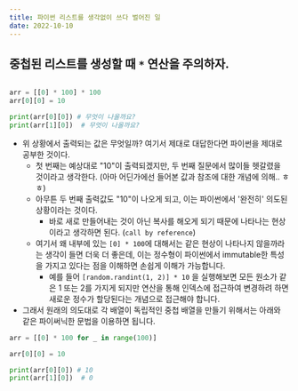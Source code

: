 ```yaml
---
title: 파이썬 리스트를 생각없이 쓰다 벌어진 일
date: 2022-10-10
---
```


## 중첩된 리스트를 생성할 때 `*` 연산을 주의하자.

```python

arr = [[0] * 100] * 100
arr[0][0] = 10

print(arr[0][0]) # 무엇이 나올까요?
print(arr[1][0])  # 무엇이 나올까요?
```

- 위 상황에서 출력되는 값은 무엇일까? 여기서 제대로 대답한다면 파이썬을 제대로 공부한 것이다.
  - 첫 번째는 예상대로 "10"이 출력되겠지만, 두 번째 질문에서 많이들 헷갈렸을 것이라고 생각한다. (아마 어딘가에선 들어본 값과 참조에 대한 개념에 의해.. ㅎㅎ)
  - 아무튼 두 번째 출력값도 "10"이 나오게 되고, 이는 파이썬에서 '완전히' 의도된 상황이라는 것이다.
    - 바로 새로 만들어내는 것이 아닌 복사를 해오게 되기 때문에 나타나는 현상이라고 생각하면 된다. (`call by reference`)
  - 여기서 왜 내부에 있는 `[0] * 100`에 대해서는 같은 현상이 나타나지 않을까라는 생각이 들면 더욱 더 좋은데, 이는 정수형이 파이썬에서 immutable한 특성을 가지고 있다는 점을 이해하면 손쉽게 이해가 가능합니다.
    - 예를 들어 `[random.randint(1, 2)] * 10` 을 실행해보면 모든 원소가 같은 1 또는 2를 가지게 되지만 연산을 통해 인덱스에 접근하여 변경하려 하면 새로운 정수가 할당된다는 개념으로 접근해야 합니다.
- 그래서 원래의 의도대로 각 배열이 독립적인 중첩 배열을 만들기 위해서는 아래와 같은 파이써닉한 문법을 이용하면 됩니다.

```python
arr = [[0] * 100 for _ in range(100)]

arr[0][0] = 10

print(arr[0][0]) # 10
print(arr[1][0])  # 0
```
